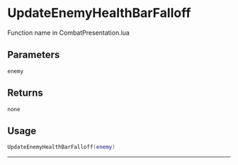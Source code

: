 # UpdateEnemyHealthBarFalloff
Function name in CombatPresentation.lua
## Parameters
`enemy`
## Returns
`none`
## Usage
```lua
UpdateEnemyHealthBarFalloff(enemy)
```
---
